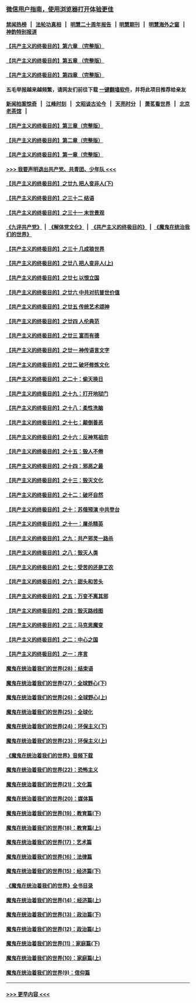 ### [微信用户指南，使用浏览器打开体验更佳](https://github.com/gfw-breaker/banned-news1/blob/master/indexes/wechat-guide.md?t=0)
#### [禁闻热榜](热点新闻.md?t=0)  &nbsp;&nbsp;|&nbsp;&nbsp; [法轮功真相](https://github.com/gfw-breaker/truth/blob/master/README.md?t=0) &nbsp;&nbsp;|&nbsp;&nbsp; [明慧二十周年报告](https://github.com/gfw-breaker/mh-reports/blob/master/README.md?t=0) &nbsp;&nbsp;|&nbsp;&nbsp;[明慧期刊](https://github.com/gfw-breaker/mh-qikan) &nbsp;&nbsp;|&nbsp;&nbsp; [明慧海外之窗](https://github.com/gfw-breaker/mh-news/blob/master/README.md?t=0) &nbsp;&nbsp;|&nbsp;&nbsp; [神韵特别报道](https://github.com/gfw-breaker/mh-news/blob/master/shenyun.md?t=0)
#### [【共产主义的终极目的】第六章 （完整版）](../pages/nsc422/n11428913.md?t=02052122) 
#### [【共产主义的终极目的】第五章 （完整版）](../pages/nsc422/n11428912.md?t=02052122) 
#### [【共产主义的终极目的】第四章 （完整版）](../pages/nsc422/n11428907.md?t=02052122) 
#### 五毛举报越来越频繁，请网友们前往下载 [一键翻墙软件](https://github.com/gfw-breaker/ssr-accounts)，并将此项目推荐给亲友
#### [新闻拍案惊奇](https://github.com/gfw-breaker/banned-news1/blob/master/pages/link4.md) &nbsp;&nbsp;|&nbsp;&nbsp; [江峰时刻](https://github.com/gfw-breaker/banned-news1/blob/master/pages/link4.md) &nbsp;&nbsp;|&nbsp;&nbsp; [文昭谈古论今](https://github.com/gfw-breaker/banned-news1/blob/master/pages/link4.md) &nbsp;&nbsp;|&nbsp;&nbsp; [天亮时分](https://github.com/gfw-breaker/banned-news1/blob/master/pages/link4.md) &nbsp;&nbsp;|&nbsp;&nbsp; [萧茗看世界](https://github.com/gfw-breaker/banned-news1/blob/master/pages/link4.md) &nbsp;&nbsp;|&nbsp;&nbsp; [北京老茶馆](https://github.com/gfw-breaker/banned-news1/blob/master/pages/link4.md) &nbsp;&nbsp;|&nbsp;&nbsp; 
#### [【共产主义的终极目的】第三章（完整版）](../pages/nsc422/n11428848.md?t=02052122) 
#### [【共产主义的终极目的】第二章（完整版）](../pages/nsc422/n11428831.md?t=02052122) 
#### [【共产主义的终极目的】第一章（完整版）](../pages/nsc422/n11417651.md?t=02052122) 
#### [>>> 我要声明退出共产党、共青团、少年队 <<<](https://github.com/begood0513/goodnews/blob/master/quit/letter.md) 
#### [【共产主义的终极目的】之廿九 把人变非人(下)](../pages/nsc422/n11344140.md?t=02052122) 
#### [【共产主义的终极目的】之三十二 结语](../pages/nsc422/n11360535.md?t=02052122) 
#### [【共产主义的终极目的】之三十一 末世景观](../pages/nsc422/n11351129.md?t=02052122) 
#### [《九评共产党》](https://github.com/begood0513/9ping.md/blob/master/README.md) &nbsp;|&nbsp; [《解体党文化》](../../../../jtdwh.md/blob/master/README.md)  &nbsp;|&nbsp; [《共产主义的终极目的》](../../../../gczydzjmd.md/blob/master/README.md) &nbsp;|&nbsp; [《魔鬼在统治我们的世界》](../../../../mgztzwmdsj.md/blob/master/README.md) 
#### [【共产主义的终极目的】之三十 几成狼世界](../pages/nsc422/n11348280.md?t=02052122) 
#### [【共产主义的终极目的】之廿八 把人变非人(上)](../pages/nsc422/n11340492.md?t=02052122) 
#### [【共产主义的终极目的】之廿七 以恨立国](../pages/nsc422/n11336944.md?t=02052122) 
#### [【共产主义的终极目的】之廿六 中共对抗普世价值](../pages/nsc422/n11324785.md?t=02052122) 
#### [【共产主义的终极目的】之廿五 传统艺术颂神](../pages/nsc422/n11296396.md?t=02052122) 
#### [【共产主义的终极目的】之廿四 人伦典范](../pages/nsc422/n11296397.md?t=02052122) 
#### [【共产主义的终极目的】之廿三 富而有德](../pages/nsc422/n11283598.md?t=02052122) 
#### [【共产主义的终极目的】之廿一 神传语言文字](../pages/nsc422/n11263265.md?t=02052122) 
#### [【共产主义的终极目的】之廿二 破坏修炼文化](../pages/nsc422/n11245728.md?t=02052122) 
#### [【共产主义的终极目的】之二十：偷天换日](../pages/nsc422/n11238846.md?t=02052122) 
#### [【共产主义的终极目的】之十九：打开地狱门](../pages/nsc422/n11206376.md?t=02052122) 
#### [【共产主义的终极目的】之十八：柔性洗脑](../pages/nsc422/n11199994.md?t=02052122) 
#### [【共产主义的终极目的】之十七：颠倒善恶](../pages/nsc422/n11179782.md?t=02052122) 
#### [【共产主义的终极目的】之十六：反神骂祖宗](../pages/nsc422/n11166798.md?t=02052122) 
#### [【共产主义的终极目的】之十五：毁人不倦](../pages/nsc422/n11166792.md?t=02052122) 
#### [【共产主义的终极目的】之十四：邪恶之最](../pages/nsc422/n11150249.md?t=02052122) 
#### [【共产主义的终极目的】之十三：毁灭文化](../pages/nsc422/n11135227.md?t=02052122) 
#### [【共产主义的终极目的】之十二：破坏自然](../pages/nsc422/n11135214.md?t=02052122) 
#### [【共产主义的终极目的】之十：苏俄预演 中共登台](../pages/nsc422/n11118424.md?t=02052122) 
#### [【共产主义的终极目的】之十一：屠杀精英](../pages/nsc422/n11118442.md?t=02052122) 
#### [【共产主义的终极目的】之九：共产邪灵一路杀](../pages/nsc422/n11114139.md?t=02052122) 
#### [【共产主义的终极目的】之八：毁灭人类](../pages/nsc422/n11108503.md?t=02052122) 
#### [【共产主义的终极目的】之七：受苦的还是工农](../pages/nsc422/n11101809.md?t=02052122) 
#### [【共产主义的终极目的】之六：甜头和苦头](../pages/nsc422/n11096971.md?t=02052122) 
#### [【共产主义的终极目的】之五：万变不离其邪](../pages/nsc422/n11091285.md?t=02052122) 
#### [【共产主义的终极目的】之四：毁灭路线图](../pages/nsc422/n11086284.md?t=02052122) 
#### [【共产主义的终极目的】之三：马克思魔变](../pages/nsc422/n11061941.md?t=02052122) 
#### [【共产主义的终极目的】之二：中心之国](../pages/nsc422/n11047728.md?t=02052122) 
#### [【共产主义的终极目的】之一：序言](../pages/nsc422/n11086077.md?t=02052122) 
#### [魔鬼在统治着我们的世界(28)：结束语](../pages/nsc422/n10936246.md?t=02052122) 
#### [魔鬼在统治着我们的世界(27)：全球野心(下)](../pages/nsc422/n10928319.md?t=02052122) 
#### [魔鬼在统治着我们的世界(26)：全球野心(上)](../pages/nsc422/n10900318.md?t=02052122) 
#### [魔鬼在统治着我们的世界(25)：全球化](../pages/nsc422/n10788205.md?t=02052122) 
#### [魔鬼在统治着我们的世界(24)：环保主义(下)](../pages/nsc422/n10695307.md?t=02052122) 
#### [魔鬼在统治着我们的世界(23)：环保主义(上)](../pages/nsc422/n10688613.md?t=02052122) 
#### [《魔鬼在统治着我们的世界》音频下载](../pages/nsc422/n10635553.md?t=02052122) 
#### [魔鬼在统治着我们的世界(22)：恐怖主义](../pages/nsc422/n10614727.md?t=02052122) 
#### [魔鬼在统治着我们的世界(21)：文化篇](../pages/nsc422/n10597706.md?t=02052122) 
#### [魔鬼在统治着我们的世界(20)：媒体篇](../pages/nsc422/n10586579.md?t=02052122) 
#### [魔鬼在统治着我们的世界(19)：教育篇(下)](../pages/nsc422/n10564808.md?t=02052122) 
#### [魔鬼在统治着我们的世界(18)：教育篇(上)](../pages/nsc422/n10526970.md?t=02052122) 
#### [魔鬼在统治着我们的世界(17)：艺术篇](../pages/nsc422/n10499093.md?t=02052122) 
#### [魔鬼在统治着我们的世界(16)：法律篇](../pages/nsc422/n10485969.md?t=02052122) 
#### [魔鬼在统治着我们的世界(15)：经济篇(下)](../pages/nsc422/n10469975.md?t=02052122) 
#### [《魔鬼在统治着我们的世界》全书目录](../pages/nsc422/n10464261.md?t=02052122) 
#### [魔鬼在统治着我们的世界(14)：经济篇(上)](../pages/nsc422/n10457370.md?t=02052122) 
#### [魔鬼在统治着我们的世界(13)：政治篇(下)](../pages/nsc422/n10448270.md?t=02052122) 
#### [魔鬼在统治着我们的世界(12)：政治篇(上)](../pages/nsc422/n10444576.md?t=02052122) 
#### [魔鬼在统治着我们的世界(11)：家庭篇(下)](../pages/nsc422/n10440961.md?t=02052122) 
#### [魔鬼在统治着我们的世界(10)：家庭篇(上)](../pages/nsc422/n10435448.md?t=02052122) 
#### [魔鬼在统治着我们的世界(9)：信仰篇](../pages/nsc422/n10432159.md?t=02052122) 

----
#### [ >>> 更早内容 <<< ](../indexes/nsc422-earlier.md)
